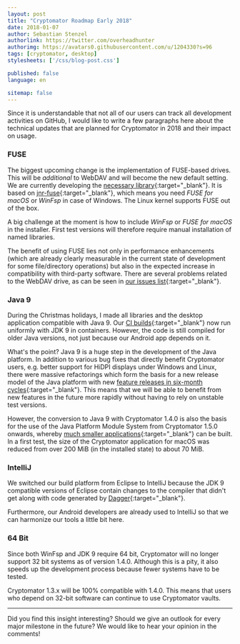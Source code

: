 ```yaml
---
layout: post
title: "Cryptomator Roadmap Early 2018"
date: 2018-01-07
author: Sebastian Stenzel
authorlink: https://twitter.com/overheadhunter
authorimg: https://avatars0.githubusercontent.com/u/1204330?s=96
tags: [cryptomator, desktop]
stylesheets: ['/css/blog-post.css']

published: false
language: en

sitemap: false
---
```

Since it is understandable that not all of our users can track all development activities on GitHub, I would like to write a few paragraphs here about the technical updates that are planned for Cryptomator in 2018 and their impact on usage.

### FUSE
The biggest upcoming change is the implementation of FUSE-based drives. This will be _additional_ to WebDAV and will become the new default setting. We are currently developing the [necessary library](https://github.com/cryptomator/fuse-nio-adapter){:target="_blank"}. It is based on [jnr-fuse](https://github.com/SerCeMan/jnr-fuse){:target="_blank"}, which means you need _FUSE for macOS_ or _WinFsp_ in case of Windows. The Linux kernel supports FUSE out of the box.

A big challenge at the moment is how to include _WinFsp_ or _FUSE for macOS_ in the installer. First test versions will therefore require manual installation of named libraries.

The benefit of using FUSE lies not only in performance enhancements (which are already clearly measurable in the current state of development for some file/directory operations) but also in the expected increase in compatibility with third-party software. There are several problems related to the WebDAV drive, as can be seen in [our issues list](https://github.com/cryptomator/cryptomator/issues?q=is%3Aopen+is%3Aissue+label%3Amisc%3Awebdav){:target="_blank"}.

### Java 9
During the Christmas holidays, I made all libraries and the desktop application compatible with Java 9. Our [CI builds](https://travis-ci.org/cryptomator/){:target="_blank"} now run uniformly with JDK 9 in containers. However, the code is still compiled for older Java versions, not just because our Android app depends on it.

What's the point? Java 9 is a huge step in the development of the Java platform. In addition to various bug fixes that directly benefit Cryptomator users, e.g. better support for HiDPI displays under Windows and Linux, there were massive refactorings which form the basis for a new release model of the Java platform with new [feature releases in six-month cycles](https://blogs.oracle.com/java-platform-group/faster-and-easier-use-and-redistribution-of-java-se){:target="_blank"}. This means that we will be able to benefit from new features in the future more rapidly without having to rely on unstable test versions.

However, the conversion to Java 9 with Cryptomator 1.4.0 is also the basis for the use of the Java Platform Module System from Cryptomator 1.5.0 onwards, whereby [much smaller applications](http://openjdk.java.net/jeps/275){:target="_blank"} can be built. In a first test, the size of the Cryptomator application for macOS was reduced from over 200 MiB (in the installed state) to about 70 MiB.

### IntelliJ
We switched our build platform from Eclipse to IntelliJ because the JDK 9 compatible versions of Eclipse contain changes to the compiler that didn't get along with code generated by [Dagger](https://github.com/google/dagger/issues/949){:target="_blank"}.

Furthermore, our Android developers are already used to IntelliJ so that we can harmonize our tools a little bit here.

### 64 Bit
Since both WinFsp and JDK 9 require 64 bit, Cryptomator will no longer support 32 bit systems as of version 1.4.0. Although this is a pity, it also speeds up the development process because fewer systems have to be tested.

Cryptomator 1.3.x will be 100% compatible with 1.4.0. This means that users who depend on 32-bit software can continue to use Cryptomator vaults.

---

Did you find this insight interesting? Should we give an outlook for every major milestone in the future? We would like to hear your opinion in the comments!
